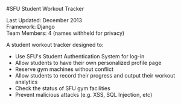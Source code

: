 #SFU Student Workout Tracker

Last Updated: December 2013  
Framework: Django  
Team Members: 4 (names withheld for privacy)

A student workout tracker designed to:
* Use SFU's Student Authentication System for log-in
* Allow students to have their own personalized profile page
* Reserve gym machines without conflict
* Allow students to record their progress and output their workout analytics
* Check the status of SFU gym facilities
* Prevent malicious attacks (e.g. XSS, SQL Injection, etc)